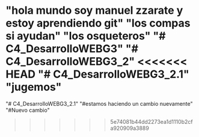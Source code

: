 "hola mundo soy manuel zzarate y estoy aprendiendo git"
"los compas si ayudan"
"los osqueteros"
"# C4_DesarrolloWEBG3" 
"# C4_DesarrolloWEBG3_2" 
<<<<<<< HEAD
"# C4_DesarrolloWEBG3_2.1" 
"jugemos"
=======
"# C4_DesarrolloWEBG3_2.1"
"#estamos haciendo un cambio nuevamente"
"#Nuevo cambio"
>>>>>>> 5e74081b44dd2273ea1d1110b2cfa920909a3889
